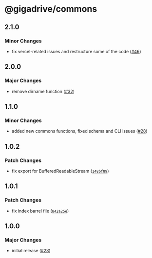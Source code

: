 # @gigadrive/commons

## 2.1.0

### Minor Changes

- fix vercel-related issues and restructure some of the code ([#46](https://github.com/Gigadrive/sdk/pull/46))

## 2.0.0

### Major Changes

- remove dirname function ([#32](https://github.com/Gigadrive/sdk/pull/32))

## 1.1.0

### Minor Changes

- added new commons functions, fixed schema and CLI issues ([#28](https://github.com/Gigadrive/sdk/pull/28))

## 1.0.2

### Patch Changes

- fix export for BufferedReadableStream ([`148bf89`](https://github.com/Gigadrive/sdk/commit/148bf895f24649412f2ca93a183ab26c200e74c7))

## 1.0.1

### Patch Changes

- fix index barrel file ([`842a25e`](https://github.com/Gigadrive/sdk/commit/842a25e27e37e6d7742256f489312bf9a5ce141f))

## 1.0.0

### Major Changes

- initial release ([#23](https://github.com/Gigadrive/sdk/pull/23))
